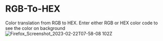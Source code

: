 # RGB-To-HEX
Color translation from RGB to HEX.
Enter either RGB or HEX color code to see the color on background
![Firefox_Screenshot_2023-02-22T07-58-08 102Z](https://user-images.githubusercontent.com/29741116/220558106-29e68cd4-6744-413b-93e7-660873620ec7.png)
